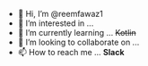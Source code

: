 - 👋 Hi, I’m @reemfawaz1
- 👀 I’m interested in ...
- 🌱 I’m currently learning ... ~~Kotlin~~
- 💞️ I’m looking to collaborate on ...
- 📫 How to reach me ...  **Slack**

<!---
reemfawaz1/reemfawaz1 is a ✨ special ✨ repository because its `README.md` (this file) appears on your GitHub profile.
You can click the Preview link to take a look at your changes.
--->

